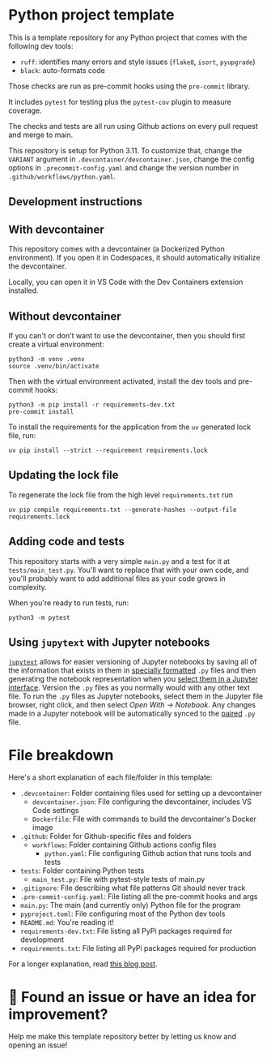 # Python project template

This is a template repository for any Python project that comes with the following dev tools:

* `ruff`: identifies many errors and style issues (`flake8`, `isort`, `pyupgrade`)
* `black`: auto-formats code

Those checks are run as pre-commit hooks using the `pre-commit` library.

It includes `pytest` for testing plus the `pytest-cov` plugin to measure coverage.

The checks and tests are all run using Github actions on every pull request and merge to main.

This repository is setup for Python 3.11. To customize that, change the `VARIANT` argument in `.devcontainer/devcontainer.json`, change the config options in `.precommit-config.yaml` and change the version number in `.github/workflows/python.yaml`.

## Development instructions

## With devcontainer

This repository comes with a devcontainer (a Dockerized Python environment). If you open it in Codespaces, it should automatically initialize the devcontainer.

Locally, you can open it in VS Code with the Dev Containers extension installed.

## Without devcontainer

If you can't or don't want to use the devcontainer, then you should first create a virtual environment:

```
python3 -m venv .venv
source .venv/bin/activate
```

Then with the virtual environment activated, install the dev tools and pre-commit hooks:

```
python3 -m pip install -r requirements-dev.txt
pre-commit install
```

To install the requirements for the application from the `uv` generated lock file, run:

```
uv pip install --strict --requirement requirements.lock
```

## Updating the lock file

To regenerate the lock file from the high level `requirements.txt` run

```
uv pip compile requirements.txt --generate-hashes --output-file requirements.lock
```

## Adding code and tests

This repository starts with a very simple `main.py` and a test for it at `tests/main_test.py`.
You'll want to replace that with your own code, and you'll probably want to add additional files
as your code grows in complexity.

When you're ready to run tests, run:

```
python3 -m pytest
```

## Using `jupytext` with Jupyter notebooks

[`jupytext`](https://jupytext.readthedocs.io/) allows for easier versioning of Jupyter notebooks by saving all of the information that exists in them in [specially formatted](https://jupytext.readthedocs.io/en/latest/formats-scripts.html#the-percent-format) `.py` files and then generating the notebook representation when you [select them in a Jupyter interface](https://jupytext.readthedocs.io/en/latest/text-notebooks.html#how-to-open-a-text-notebook-in-jupyter-lab).
Version the `.py` files as you normally would with any other text file.
To run the `.py` files as Jupyter notebooks, select them in the Jupyter file browser, right click, and then select _Open With → Notebook_.
Any changes made in a Jupyter notebook will be automatically synced to the [paired](https://jupytext.readthedocs.io/en/latest/paired-notebooks.html) `.py` file.

# File breakdown

Here's a short explanation of each file/folder in this template:

* `.devcontainer`: Folder containing files used for setting up a devcontainer
  * `devcontainer.json`: File configuring the devcontainer, includes VS Code settings
  * `Dockerfile`: File with commands to build the devcontainer's Docker image
* `.github`: Folder for Github-specific files and folders
  * `workflows`: Folder containing Github actions config files
    * `python.yaml`: File configuring Github action that runs tools and tests
* `tests`: Folder containing Python tests
  * `main_test.py`: File with pytest-style tests of main.py
* `.gitignore`: File describing what file patterns Git should never track
* `.pre-commit-config.yaml`: File listing all the pre-commit hooks and args
* `main.py`: The main (and currently only) Python file for the program
* `pyproject.toml`: File configuring most of the Python dev tools
* `README.md`: You're reading it!
* `requirements-dev.txt`: File listing all PyPi packages required for development
* `requirements.txt`: File listing all PyPi packages required for production

For a longer explanation, read [this blog post](http://blog.pamelafox.org/2022/09/how-i-setup-python-project.html).

# 🔎 Found an issue or have an idea for improvement?

Help me make this template repository better by letting us know and opening an issue!

